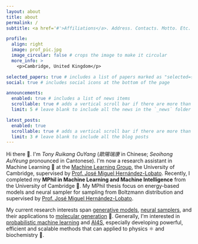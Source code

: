 ```yaml
---
layout: about
title: about
permalink: /
subtitle: <a href='#'>Affiliations</a>. Address. Contacts. Motto. Etc.

profile:
  align: right
  image: prof_pic.jpg
  image_circular: false # crops the image to make it circular
  more_info: >
    <p>Cambridge, United Kingdom</p>

selected_papers: true # includes a list of papers marked as "selected={true}"
social: true # includes social icons at the bottom of the page

announcements:
  enabled: true # includes a list of news items
  scrollable: true # adds a vertical scroll bar if there are more than 3 news items
  limit: 5 # leave blank to include all the news in the `_news` folder

latest_posts:
  enabled: true
  scrollable: true # adds a vertical scroll bar if there are more than 3 new posts items
  limit: 3 # leave blank to include all the blog posts
---
```

Hi there 👋. I'm _Tony Ruikang OuYang_ (_歐陽瑞康_ in Chinese; _Seoihong AuYeung_ pronounced in Cantonese). I'm now a research assistant in Machine Learning 🤖 at the [Machine Learning Group](https://mlg.eng.cam.ac.uk/about.html), the University of Cambridge, supervised by [Prof. José Miguel Hernández-Lobato](https://jmhl.org). Recently, I completed my **MPhil in Machine Learning and Machine Intelligence** from the University of Cambridge 🎉. My MPhil thesis focus on energy-based models and neural sampler for sampling from Boltzmann distribution and supervised by [Prof. José Miguel Hernández-Lobato](https://jmhl.org).

My current research interests span <u>generative models</u>, <u>neural samplers</u>, and their applications to <u>molecular generation</u> 🧬. Generally, I'm interested in <u>probabilistic machine learning</u> and <u>AI4S</u>, especially developing powerful, efficient and scalable methods that can applied to physics ⚛️ and biochemistry 🧪.